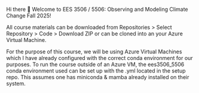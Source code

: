 Hi there 👋
Welcome to EES 3506 / 5506: Observing and Modeling Climate Change Fall 2025!

All course materials can be downloaded from Repositories > Select Repository > Code > Download ZIP or can be cloned into an your Azure Virtual Machine.

For the purpose of this course, we will be using Azure Virtual Machines which I have already configured with the correct conda environment for our purposes. To run the course outside of an Azure VM, the ees3506_5506 conda environment used can be set up with the .yml located in the setup repo. This assumes one has miniconda & mamba already installed on their system.
